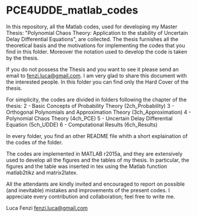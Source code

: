 # PCE4UDDE_matlab_codes

In this repository, all the Matlab codes, used for developing my Master Thesis: "Polynomial Chaos Theory: Application to the stability of Uncertain Delay Differential Equations", are collected. 
The thesis furnishes all the theoretical basis and the motivations for implementing the codes that you find in this folder. Moreover the notation used to develop the code is taken by the thesis.

If you do not possess the Thesis and you want to see it please send an email to fenzi.luca@gmail.com. I am very glad to share this document with the interested people. In this folder you can find only the Hard Cover of the thesis.

For simplicity, the codes are divided in folders following the chapter of the thesis:
2 - Basic Concepts of Probability Theory              (2ch_Probability)
3 - Orthogonal Polynomials and Approximation Theory   (3ch_Approximation)
4 - Polynomial Chaos Theory                           (4ch_PCE)
5 - Uncertain Delay Differential Equation             (5ch_UDDE)
6 - Computational Results                             (6ch_Results)

In every folder, you find an other README file whith a short explaination of the codes of the folder. 

The codes are implemented in MATLAB r2015a, and they are extensively used to develop all the figures and the tables of my thesis. In particular, the figures and the table was inserted in tex using the Matlab function matlab2tikz and matrix2latex.

All the attendants are kindly invited and encouraged to report on possible (and inevitable) mistakes and improvements of the present codes. I appreciate every contribution and collaboration; feel free to write me.

Luca Fenzi
fenzi.luca@gmail.com
